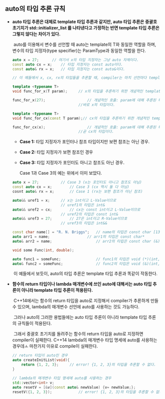 ## auto의 타입 추론 규칙

* **auto 타입 추론은 대체로 template 타입 추론과 같지만, auto 타입 추론은 중괄호 초기치가 std::initializer_list 를 나타낸다고 가정하는 반면 template 타입 추론은 그렇지 않다는 차이가 있다.**

  ​	auto를 이용해서 변수를 선언할 때 auto는 template의 T와 동일한 역할을 하며, 변수의 타입 지정자(type specifier)는 ParamType과 동일한 역할을 한다.

  ```c++
  auto x = 27;		// 여기서 x의 타입 지정자는 그냥 auto 자체이다.
  const auto cx = x;	// 타입 지정자는 const auto이다.
  const auto& rx = x;	// 타입 지정자는 const auto&이다.
  
  // 이 예들에서 x, cx, rx의 타입들을 추론할 때, compiler는 마치 선언마다 template 함수 하나와 해당 초기화 표현식으로 그 template 함수를 호출하는 구문이 존재하는 것처럼 행동한다.
  
  template <typename T>
  void func_for_x(T param);		// x의 타입을 추론하기 위한 개념적인 template
  
  func_for_x(27);					// 개념적인 호출: param에 대해 추론된 타입이
  								//바로 x의 타입이다.
  
  template <typename T>
  void func_for_cx(const T param);// cx의 타입을 추론하기 위한 개념적인 template
  
  func_for_cx(x);					// 개념적인 호출: param에 대해 추론된 타입이
  								//곧 cx의 타입이다.
  ```

  * **Case 1:** 타입 지정자가 포인터나 참조 타입이지만 보편 참조는 아닌 경우.

  * **Case 2:** 타입 지정자가 보편 참조인 경우

  * **Case 3:** 타입 지정자가 포인터도 아니고 참조도 아닌 경우.

    Case 1과 Case 3의 예는 위에서 이미 보았다.

  ```c++
  auto x = 27;			// Case 3 (x는 포인터도 아니고 참조도 아님)
  const auto cx = x;		// Case 3 (cx 역시 둘 다 아님)
  cosnt auto& rx = x;		// Case 1 (rx는 보편 참조가 아닌 참조)
  
  auto&& uref1 = x;		// x는 int이고 L-Value이므로
  						// uref1의 타입은 int&
  auto&& uref2 = cx;		// cx는 const int이고 L-Value이므로
  						// uref2의 타입은 const int&
  auto&& uref3 = 27;		// 27은 int이고 R-Value이므호
  						// uref3의 타입은 int&&
  
  const char name[] = "R. N. Briggs";	// name의 타입은 const char [13]
  auto arr1 = name;					// arr1의 타입은 const char*
  auto& arr2 = name;					// arr2의 타립은 const char (&)[13]
  
  void some Func(int, double);
  
  auto func1 = someFunc;				// func1의 타입은 void (*)(int, double)
  auto& func2 = someFunc;				// func2의 타입은 void (&)(int, double)
  ```

  ​	이 예들에서 보듯이, auto의 타입 추론은 template 타입 추론과 똑같이 작동한다.

* **함수의 return 타입이나 lambda 매개변수에 쓰인 auto에 대해서는 auto 타입 추론이 아니라 template 타입 추론이 적용된다.**

  ​	C++14에서는 함수의 return 타입을 auto로 지정해서 compiler가 추론하게 만들 수 있으며, lambda의 매개변수 선언에 auto를 사용하는 것도 가능하다.

  ​	그러나 auto의 그러한 용법들에는 auto 타입 추론이 아니라 template 타입 추론의 규칙들이 적용된다.

  ​	그래서 중괄호 초기치를 돌려주는 함수의 return 타입을 auto로 지정하면 compiler이 실패한다. C++14 lambda의 매개변수 타입 명세에 auto를 사용하는 경우데ㅗ 마찬가지 이유로 compile이 실패한다.

  ```c++
  // return 타입이 auto인 경우
  auto createInitList(void){
      return {1, 2, 3};		// error! {1, 2, 3}의 타입을 추론할 수 없다.
  }
  
  // lambda의 매개변수 타입 명세에 auto를 사용하는 경우
  std::vector<int> v;
  auto resetV = [&v](const auto& newValue) {v= newValue;};
  resetV({1, 2, 3});			// error! {1, 2, 3}의 타입을 추론할 수 없다.
  ```

  